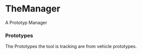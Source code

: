 # TheManager
A Prototyp Manager

### Prototypes
The Prototypes the tool is tracking are from vehicle prototypes.
